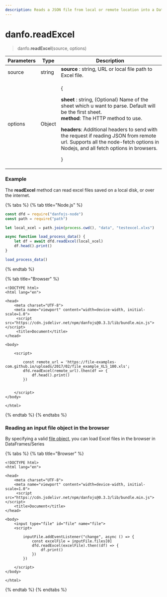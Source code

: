 ```yaml
---
description: Reads a JSON file from local or remote location into a DataFrame.
---
```


# danfo.readExcel

> danfo.**readExcel**(source, options)

| Parameters | Type   | Description                                                                                                                                                                                                                                                                                                                                                                                     |
| ---------- | ------ | ----------------------------------------------------------------------------------------------------------------------------------------------------------------------------------------------------------------------------------------------------------------------------------------------------------------------------------------------------------------------------------------------- |
| source     | string | **source** : string, URL or local file path to Excel file.                                                                                                                                                                                                                                                                                                                                      |
| options    | Object | <p>{</p><p><strong>sheet</strong> : string, (Optional) Name of the sheet which u want to parse. Default will be the first sheet.<br><strong>method</strong>: The HTTP method to use.</p><p><strong>headers</strong>: Additional headers to send with the request if reading JSON from remote url. Supports all the node-fetch options in Nodejs, and all fetch options in browsers.</p><p>}</p> |

### Example

The **readExcel** method can read excel files saved on a local disk, or over the internet.

{% tabs %}
{% tab title="Node.js" %}
```javascript
const dfd = require("danfojs-node")
const path = require("path")

let local_xcel = path.join(process.cwd(), "data", "testexcel.xlxs")

async function load_process_data() {
    let df = await dfd.readExcel(local_xcel)
    df.head().print()
}

load_process_data()
```
{% endtab %}

{% tab title="Browser" %}
```markup
<!DOCTYPE html>
<html lang="en">

<head>
    <meta charset="UTF-8">
    <meta name="viewport" content="width=device-width, initial-scale=1.0">
     <script src="https://cdn.jsdelivr.net/npm/danfojs@0.3.3/lib/bundle.min.js"></script>
     <title>Document</title>
</head>

<body>

    <script>

        const remote_url = 'https://file-examples-com.github.io/uploads/2017/02/file_example_XLS_100.xls';
        dfd.readExcel(remote_url).then(df => {
            df.head().print()
        })

         
    </script>
</body>

</html>
```
{% endtab %}
{% endtabs %}



### **Reading an input file object in the browser**

By specifying a valid [file object](https://developer.mozilla.org/en-US/docs/Web/API/File), you can load Excel files in the browser in DataFrames/Series

{% tabs %}
{% tab title="Browser" %}
```markup
<!DOCTYPE html>
<html lang="en">

<head>
    <meta charset="UTF-8">
    <meta name="viewport" content="width=device-width, initial-scale=1.0">
     <script src="https://cdn.jsdelivr.net/npm/danfojs@0.3.3/lib/bundle.min.js"></script>
    <title>Document</title>
</head>

<body>
    <input type="file" id="file" name="file">
    <script>
            
        inputFile.addEventListener("change", async () => {
            const excelFile = inputFile.files[0]
            dfd.readExcel(excelFile).then((df) => {
                df.print()
            })
        })
         
    </script>
</body>

</html>
```
{% endtab %}
{% endtabs %}
